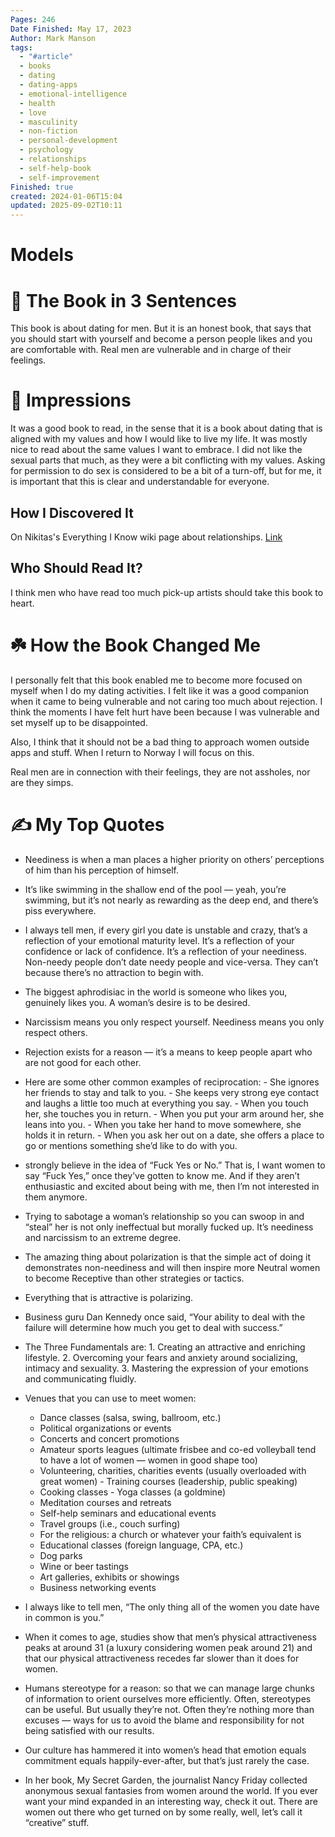 ```yaml
---
Pages: 246
Date Finished: May 17, 2023
Author: Mark Manson
tags:
  - "#article"
  - books
  - dating
  - dating-apps
  - emotional-intelligence
  - health
  - love
  - masculinity
  - non-fiction
  - personal-development
  - psychology
  - relationships
  - self-help-book
  - self-improvement
Finished: true
created: 2024-01-06T15:04
updated: 2025-09-02T10:11
---
```

# Models

# 🚀 The Book in 3 Sentences
This book is about dating for men. But it is an honest book, that says that you should start with yourself and become a person people likes and you are comfortable with. Real men are vulnerable and in charge of their feelings.

# 🎨 Impressions
It was a good book to read, in the sense that it is a book about dating that is aligned with my values and how I would like to live my life. It was mostly nice to read about the same values I want to embrace. I did not like the sexual parts that much, as they were a bit conflicting with my values. Asking for permission to do sex is considered to be a bit of a turn-off, but for me, it is important that this is clear and understandable for everyone.

## How I Discovered It
On Nikitas's Everything I Know wiki page about relationships. [Link](https://wiki.nikiv.dev/relationships/seduction)

## Who Should Read It?

I think men who have read too much pick-up artists should take this book to heart. 
# ☘️ How the Book Changed Me
I personally felt that this book enabled me to become more focused on myself when I do my dating activities. I felt like it was a good companion when it came to being vulnerable and not caring too much about rejection. I think the moments I have felt hurt have been because I was vulnerable and set myself up to be disappointed.

Also, I think that it should not be a bad thing to approach women outside apps and stuff. When I return to Norway I will focus on this. 

Real men are in connection with their feelings, they are not assholes, nor are they simps. 

# ✍️ My Top  Quotes

- Neediness is when a man places a higher priority on others’ perceptions of him than his perception of himself.
 
- It’s like swimming in the shallow end of the pool — yeah, you’re swimming, but it’s not nearly as rewarding as the deep end, and there’s piss everywhere.
 
- I always tell men, if every girl you date is unstable and crazy, that’s a reflection of your emotional maturity level. It’s a reflection of your confidence or lack of confidence. It’s a reflection of your neediness. Non-needy people don’t date needy people and vice-versa. They can’t because there’s no attraction to begin with.
 
- The biggest aphrodisiac in the world is someone who likes you, genuinely likes you. A woman’s desire is to be desired.
 
- Narcissism means you only respect yourself. Neediness means you only respect others.
 
- Rejection exists for a reason — it’s a means to keep people apart who are not good for each other.
 
- Here are some other common examples of reciprocation: - She ignores her friends to stay and talk to you. - She keeps very strong eye contact and laughs a little too much at everything you say. - When you touch her, she touches you in return. - When you put your arm around her, she leans into you. - When you take her hand to move somewhere, she holds it in return. - When you ask her out on a date, she offers a place to go or mentions something she’d like to do with you.
 
- strongly believe in the idea of “Fuck Yes or No.” That is, I want women to say “Fuck Yes,” once they’ve gotten to know me. And if they aren’t enthusiastic and excited about being with me, then I’m not interested in them anymore.
 
- Trying to sabotage a woman’s relationship so you can swoop in and “steal” her is not only ineffectual but morally fucked up. It’s neediness and narcissism to an extreme degree.
 
- The amazing thing about polarization is that the simple act of doing it demonstrates non-neediness and will then inspire more Neutral women to become Receptive than other strategies or tactics.
 
- Everything that is attractive is polarizing.
 
- Business guru Dan Kennedy once said, “Your ability to deal with the failure will determine how much you get to deal with success.”
 
- The Three Fundamentals are: 1. Creating an attractive and enriching lifestyle. 2. Overcoming your fears and anxiety around socializing, intimacy and sexuality. 3. Mastering the expression of your emotions and communicating fluidly.
 
- Venues that you can use to meet women: 
	- Dance classes (salsa, swing, ballroom, etc.) 
	- Political organizations or events 
	- Concerts and concert promotions 
	- Amateur sports leagues (ultimate frisbee and co-ed volleyball tend to have a lot of women — women in good shape too) 
	- Volunteering, charities, charities events (usually overloaded with great women) - Training courses (leadership, public speaking) 
	- Cooking classes - Yoga classes (a goldmine)
	- Meditation courses and retreats 
	- Self-help seminars and educational events 
	- Travel groups (i.e., couch surfing) 
	- For the religious: a church or whatever your faith’s equivalent is 
	- Educational classes (foreign language, CPA, etc.) 
	- Dog parks 
	- Wine or beer tastings 
	- Art galleries, exhibits or showings 
	- Business networking events
 
- I always like to tell men, “The only thing all of the women you date have in common is you.”
 
- When it comes to age, studies show that men’s physical attractiveness peaks at around 31 (a luxury considering women peak around 21) and that our physical attractiveness recedes far slower than it does for women.
 
- Humans stereotype for a reason: so that we can manage large chunks of information to orient ourselves more efficiently. Often, stereotypes can be useful. But usually they’re not. Often they’re nothing more than excuses — ways for us to avoid the blame and responsibility for not being satisfied with our results.
 
- Our culture has hammered it into women’s head that emotion equals commitment equals happily-ever-after, but that’s just rarely the case.
 
- In her book, My Secret Garden, the journalist Nancy Friday collected anonymous sexual fantasies from women around the world. If you ever want your mind expanded in an interesting way, check it out. There are women out there who get turned on by some really, well, let’s call it “creative” stuff.
 
